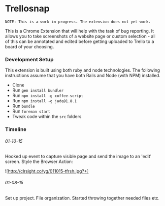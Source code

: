 # Trellosnap

```
NOTE: This is a work in progress. The extension does not yet work.
```

This is a Chrome Extension that will help with the task of bug reporting. It allows you to take screenshots of a website page or custom selection - all of this can be annotated and edited before getting uploaded to Trello to a board of your choosing.

### Development Setup

This extension is built using both ruby and node technologies. The following instructions assume that you have both Rails and Node (with NPM) installed.

- Clone
- Run `gem install bundler`
- Run `npm install -g coffee-script`
- Run `npm install -g jade@1.8.1`
- Run `bundle`
- Run `foreman start`
- Tweak code within the `src` folders


### Timeline

###### 01-10-15

Hooked up event to capture visible page and send the image to an 'edit' screen. Style the Browser Action:

![http://clrsight.co/yg/011015-tfrsh.jpg?+]


###### 01-08-15

Set up project. File organization. Started throwing together needed files etc.